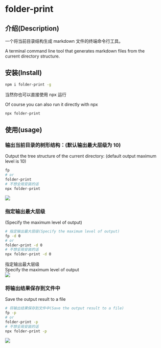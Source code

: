# folder-print

## 介绍(Description)

一个将当前目录结构生成 markdown 文件的终端命令行工具。

A terminal command line tool that generates markdown files from the current directory structure.

## 安装(Install)

```sh
npm i folder-print -g
```

当然你也可以直接使用 npx 运行

Of course you can also run it directly with npx

```sh
npx folder-print
```

## 使用(usage)

### 输出当前目录的树形结构：(默认输出最大层级为 10)

Output the tree structure of the current directory: (default output maximum level is 10)

```sh
fp
# or
folder-print
# 不想全局安装的话
npx folder-print
```

![](https://assets.fedtop.com/picbed/202210182135912.png)

### 指定输出最大层级

(Specify the maximum level of output)

```sh
# 指定输出最大层级(Specify the maximum level of output)
fp -d 0
# or
folder-print -d 0
# 不想全局安装的话
npx folder-print -d 0
```

指定输出最大层级  
Specify the maximum level of output  
![](https://assets.fedtop.com/picbed/202210182134984.png)

### 将输出结果保存到文件中

Save the output result to a file

```sh
# 将输出结果保存到文件中(Save the output result to a file)
fp -p
# or
folder-print -p
# 不想全局安装的话
npx folder-print -p
```

![](https://assets.fedtop.com/picbed/202210191352186.png)

<!-- 输出指定目录的树形结构：
```sh
tree /path/to/dir
# or
fp /path/to/dir
``` -->
